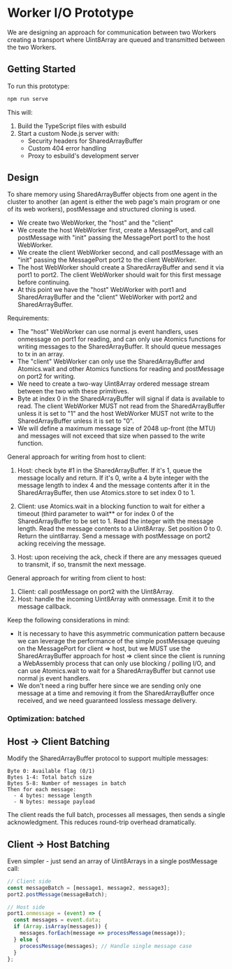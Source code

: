# Worker I/O Prototype

We are designing an approach for communication between two Workers creating a
transport where Uint8Array are queued and transmitted between the two Workers.

## Getting Started

To run this prototype:

```bash
npm run serve
```

This will:

1. Build the TypeScript files with esbuild
2. Start a custom Node.js server with:
   - Security headers for SharedArrayBuffer
   - Custom 404 error handling
   - Proxy to esbuild's development server

## Design

To share memory using SharedArrayBuffer objects from one agent in the cluster to
another (an agent is either the web page's main program or one of its web
workers), postMessage and structured cloning is used.

- We create two WebWorker, the "host" and the "client"
- We create the host WebWorker first, create a MessagePort, and call postMessage
  with "init" passing the MessagePort port1 to the host WebWorker.
- We create the client WebWorker second, and call postMessage with an "init"
  passing the MessagePort port2 to the client WebWorker.
- The host WebWorker should create a SharedArrayBuffer and send it via port1 to
  port2. The client WebWorker should wait for this first message before
  continuing.
- At this point we have the "host" WebWorker with port1 and SharedArrayBuffer
  and the "client" WebWorker with port2 and SharedArrayBuffer.

Requirements:

- The "host" WebWorker can use normal js event handlers, uses onmessage on port1
  for reading, and can only use Atomics functions for writing messages to the
  SharedArrayBuffer. It should queue messages to tx in an array.
- The "client" WebWorker can only use the SharedArrayBuffer and Atomics.wait and
  other Atomics functions for reading and postMessage on port2 for writing.
- We need to create a two-way Uint8Array ordered message stream between the two
  with these primitives.
- Byte at index 0 in the SharedArrayBuffer will signal if data is available to
  read. The client WebWorker MUST not read from the SharedArrayBuffer unless it
  is set to "1" and the host WebWorker MUST not write to the SharedArrayBuffer
  unless it is set to "0".
- We will define a maximum message size of 2048 up-front (the MTU) and messages
  will not exceed that size when passed to the write function.

General approach for writing from host to client:

1. Host: check byte #1 in the SharedArrayBuffer. If it's 1, queue the message
   locally and return. If it's 0, write a 4 byte integer with the message length
   to index 4 and the message contents after it in the SharedArrayBuffer, then
   use Atomics.store to set index 0 to 1.

2. Client: use Atomics.wait in a blocking function to wait for either a timeout
   (third parameter to wait** or for index 0 of the SharedArrayBuffer to be set
   to 1. Read the integer with the message length. Read the message contents to
   a Uint8Array. Set position 0 to 0. Return the uint8array. Send a message with
   postMessage on port2 acking receiving the message.

3. Host: upon receiving the ack, check if there are any messages queued to
   transmit, if so, transmit the next message.

General approach for writing from client to host:

1. Client: call postMessage on port2 with the Uint8Array.
2. Host: handle the incoming Uint8Array with onmessage. Emit it to the message callback.

Keep the following considerations in mind:

- It is necessary to have this asymmetric communication pattern because we can
  leverage the performance of the simple postMessage queuing on the MessagePort
  for client => host, but we MUST use the SharedArrayBuffer approach for host =>
  client since the client is running a WebAssembly process that can only use
  blocking / polling I/O, and can use Atomics.wait to wait for a
  SharedArrayBuffer but cannot use normal js event handlers.
- We don't need a ring buffer here since we are sending only one message at a
  time and removing it from the SharedArrayBuffer once received, and we need
  guaranteed lossless message delivery.

### Optimization: batched

## Host → Client Batching

Modify the SharedArrayBuffer protocol to support multiple messages:

```
Byte 0: Available flag (0/1)
Bytes 1-4: Total batch size
Bytes 5-8: Number of messages in batch
Then for each message:
  - 4 bytes: message length
  - N bytes: message payload
```

The client reads the full batch, processes all messages, then sends a single acknowledgment. This reduces round-trip overhead dramatically.

## Client → Host Batching

Even simpler - just send an array of Uint8Arrays in a single postMessage call:

```javascript
// Client side
const messageBatch = [message1, message2, message3];
port2.postMessage(messageBatch);

// Host side
port1.onmessage = (event) => {
  const messages = event.data;
  if (Array.isArray(messages)) {
    messages.forEach(message => processMessage(message));
  } else {
    processMessage(messages); // Handle single message case
  }
};
```

